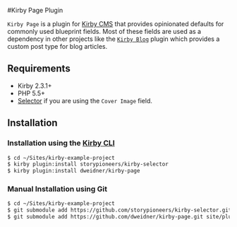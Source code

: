 #Kirby Page Plugin

`Kirby Page` is a plugin for [Kirby CMS](https://getkirby.com) that provides opinionated defaults for commonly used blueprint fields. Most of these fields are used as a dependency in other projects like the [`Kirby Blog`](https://github.com/dweidner/kirby-blog.git) plugin which provides a custom post type for blog articles.

## Requirements

- Kirby 2.3.1+
- PHP 5.5+
- [Selector](https://github.com/storypioneers/kirby-selector) if you are using the `Cover Image` field.

## Installation

### Installation using the [Kirby CLI](https://github.com/getkirby/cli)

```sh
$ cd ~/Sites/kirby-example-project
$ kirby plugin:install storypioneers/kirby-selector
$ kirby plugin:install dweidner/kirby-page
```

### Manual Installation using Git

```sh
$ cd ~/Sites/kirby-example-project
$ git submodule add https://github.com/storypioneers/kirby-selector.git site/fields/selector
$ git submodule add https://github.com/dweidner/kirby-page.git site/plugins/page
```

